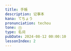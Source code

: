 ```yaml
---
title: 手帳
description: 记事本
kana: てちょう
pronunciation: techou
tone: ⓪
type: 名词
pubDate: 2024-08-12 00:00:10
lessonIndex: 2
---
```

